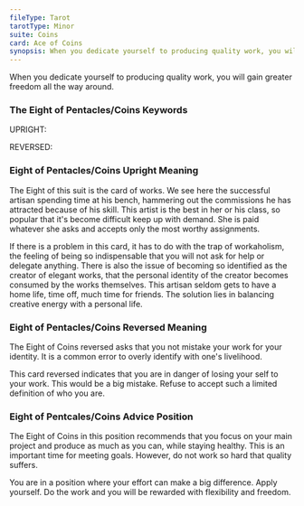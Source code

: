 ```yaml
---
fileType: Tarot
tarotType: Minor
suite: Coins
card: Ace of Coins
synopsis: When you dedicate yourself to producing quality work, you will gain greater freedom all the way around.
---
```

When you dedicate yourself to producing quality work, you will gain greater freedom all the way around.

### The Eight of Pentacles/Coins Keywords

UPRIGHT: 

REVERSED: 

### Eight of Pentacles/Coins Upright Meaning

The Eight of this suit is the card of works. We see here the successful artisan spending time at his bench, hammering out the commissions he has attracted because of his skill. This artist is the best in her or his class, so popular that it's become difficult keep up with demand. She is paid whatever she asks and accepts only the most worthy assignments.

If there is a problem in this card, it has to do with the trap of workaholism, the feeling of being so indispensable that you will not ask for help or delegate anything. There is also the issue of becoming so identified as the creator of elegant works, that the personal identity of the creator becomes consumed by the works themselves. This artisan seldom gets to have a home life, time off, much time for friends. The solution lies in balancing creative energy with a personal life.

### Eight of Pentacles/Coins Reversed Meaning

The Eight of Coins reversed asks that you not mistake your work for your identity. It is a common error to overly identify with one's livelihood.

This card reversed indicates that you are in danger of losing your self to your work. This would be a big mistake. Refuse to accept such a limited definition of who you are.

### Eight of Pentcales/Coins Advice Position

The Eight of Coins in this position recommends that you focus on your main project and produce as much as you can, while staying healthy. This is an important time for meeting goals. However, do not work so hard that quality suffers.

You are in a position where your effort can make a big difference. Apply yourself. Do the work and you will be rewarded with flexibility and freedom.
